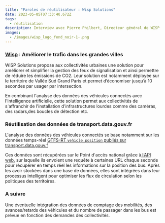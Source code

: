 ```yaml
---
title: "Paroles de réutilisateur : Wisp Solutions"
date: 2023-05-05T07:33:40.672Z
tags:
  - réutilisation
description: Interview avec Pierre Philbert, Directeur général de WISP Solutions
images:
  - /images/wisp_logo_fond_noir-1-.png
---
```

### [W﻿isp](https://wisp-solutions.fr/) : Améliorer le trafic dans les grandes villes

<!--StartFragment-->

WISP Solutions propose aux collectivités urbaines une solution pour améliorer et simplifier la gestion des feux de signalisation et ainsi permettre de réduire les émissions de CO2. Leur solution est notamment déployée sur le territoire de Vallée Sud Grand Paris et permet d’économiser jusqu’à 10 secondes par usager par intersection.

<!--EndFragment-->

En combinant l'analyse des données des véhicules connectés avec l'intelligence artificielle, cette solution permet aux collectivités de s'affranchir de l'installation d'infrastructures lourdes comme des caméras, des radars,des boucles de détection etc. 

<!--EndFragment-->

<!--StartFragment-->

### R﻿[](https://wisp-solutions.fr/)éutilisation des données de transport.data.gouv.fr

L'analyse des données des véhicules connectés se base notamment sur les données  temps-réel [ GTFS-RT `vehicle position` publiés sur transport.data.gouv.f](https://transport.data.gouv.fr/datasets?features[]=vehicle_positions)

Ces données sont récupérées sur le Point d'accès national grâce à[ l’API web](https://transport.data.gouv.fr/swaggerui), sur laquelle ils envoient une requête à certaines URL chaque seconde pour récupérer en temps réel les informations sur la position des bus. Après les avoir stockées dans une base de données, elles sont intégrées dans leur processus intelligent pour optimiser les flux de circulation selon les politiques des territoires.

<!--EndFragment-->

<!--StartFragment-->

### A﻿ suivre

Une éventuelle intégration des données de comptage des mobilités, des avances/retards des véhicules et du nombre de passager dans les bus est prévue en fonction des demandes des collectivités.

<!--EndFragment-->